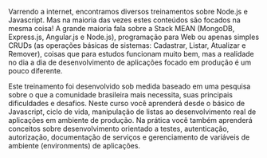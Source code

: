 Varrendo a internet, encontramos diversos treinamentos sobre Node.js e Javascript. Mas na maioria das vezes estes conteúdos são focados na mesma coisa! A grande maioria fala sobre a Stack MEAN (MongoDB, Express.js, Angular.js e Node.js), programação para Web ou apenas simples CRUDs (as operações básicas de sistemas: Cadastrar, Listar, Atualizar e Remover), coisas que para estudos funcionam muito bem, mas a realidade no dia a dia de desenvolvimento de aplicações focado em produção é um pouco diferente.


Este treinamento foi desenvolvido sob medida baseado em uma pesquisa sobre o que a comunidade brasileira mais necessita, suas principais dificuldades e desafios. Neste curso você aprenderá desde o básico de Javascript, ciclo de vida, manipulação de listas ao desenvolvimento real de aplicações em ambiente de produção. Na prática você também aprenderá conceitos sobre desenvolvimento orientado a testes, autenticação, autorização, documentação de serviços e gerenciamento de variáveis de ambiente (environments) de aplicações.
